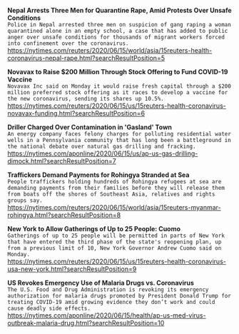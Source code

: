 **Nepal Arrests Three Men for Quarantine Rape, Amid Protests Over Unsafe Conditions**\
`Police in Nepal arrested three men on suspicion of gang raping a woman quarantined alone in an empty school, a case that has added to public anger over unsafe conditions for thousands of migrant workers forced into confinement over the coronavirus.`\
https://nytimes.com/reuters/2020/06/15/world/asia/15reuters-health-coronavirus-nepal-rape.html?searchResultPosition=5

**Novavax to Raise $200 Million Through Stock Offering to Fund COVID-19 Vaccine**\
`Novavax Inc said on Monday it would raise fresh capital through a $200 million preferred stock offering as it races to develop a vaccine for the new coronavirus, sending its shares up 10.5%.`\
https://nytimes.com/reuters/2020/06/15/us/15reuters-health-coronavirus-novavax-funding.html?searchResultPosition=6

**Driller Charged Over Contamination in 'Gasland' Town**\
`An energy company faces felony charges for polluting residential water wells in a Pennsylvania community that has long been a battleground in the national debate over natural gas drilling and fracking.`\
https://nytimes.com/aponline/2020/06/15/us/ap-us-gas-drilling-dimock.html?searchResultPosition=7

**Traffickers Demand Payments for Rohingya Stranded at Sea**\
`People traffickers holding hundreds of Rohingya refugees at sea are demanding payments from their families before they will release them from boats off the shores of Southeast Asia, relatives and rights groups say.`\
https://nytimes.com/reuters/2020/06/15/world/asia/15reuters-myanmar-rohingya.html?searchResultPosition=8

**New York to Allow Gatherings of Up to 25 People: Cuomo**\
`Gatherings of up to 25 people will be permitted in parts of New York that have entered the third phase of the state's reopening plan, up from a previous limit of 10, New York Governor Andrew Cuomo said on Monday.`\
https://nytimes.com/reuters/2020/06/15/us/15reuters-health-coronavirus-usa-new-york.html?searchResultPosition=9

**US Revokes Emergency Use of Malaria Drugs vs. Coronavirus**\
`The U.S. Food and Drug Administration is revoking its emergency authorization for malaria drugs promoted by President Donald Trump for treating COVID-19 amid growing evidence they don’t work and could cause deadly side effects.`\
https://nytimes.com/aponline/2020/06/15/health/ap-us-med-virus-outbreak-malaria-drug.html?searchResultPosition=10

